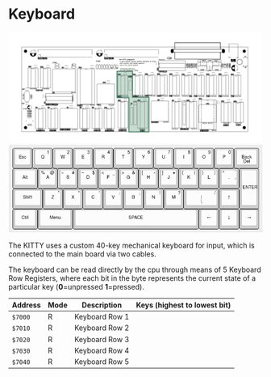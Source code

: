 # Keyboard

![](board-keyboard.png)
![](keyboard.png)

The KITTY uses a custom 40-key mechanical keyboard for input, which is connected to the main board via two cables.

The keyboard can be read directly by the cpu through means of 5 Keyboard Row Registers, where each bit in the byte represents the current state of a particular key (**0**=unpressed **1**=pressed).

| Address | Mode |  Description   | Keys (highest to lowest bit)|
|---------|------|----------------|-----------------------------|
| `$7000` |  R   | Keyboard Row 1 |                             |
| `$7010` |  R   | Keyboard Row 2 |                             |
| `$7020` |  R   | Keyboard Row 3 |                             |
| `$7030` |  R   | Keyboard Row 4 |                             |
| `$7040` |  R   | Keyboard Row 5 |                             |